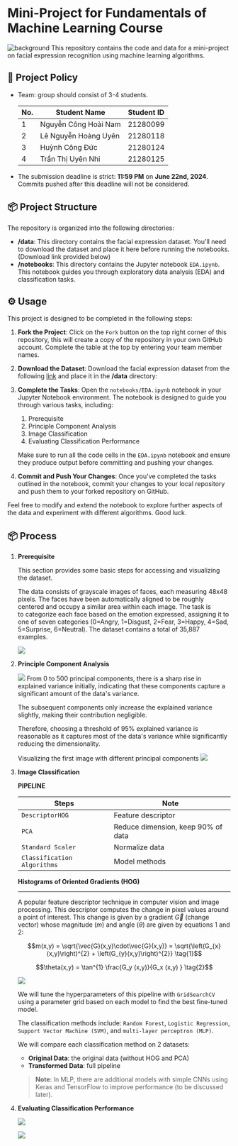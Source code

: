 # Mini-Project for Fundamentals of Machine Learning Course
![background](./materials/ai_wp.jpg)
This repository contains the code and data for a mini-project on facial expression recognition using machine learning algorithms.

## 📑 Project Policy
- Team: group should consist of 3-4 students.

    |No.| Student Name    | Student ID |
    | --------| -------- | ------- |
    |1|Nguyễn Công Hoài Nam|21280099|
    |2|Lê Nguyễn Hoàng Uyên|21280118|
    |3|Huỳnh Công Đức|21280124|
    |4|Trần Thị Uyên Nhi|21280125|

- The submission deadline is strict: **11:59 PM** on **June 22nd, 2024**. Commits pushed after this deadline will not be considered.

## 📦 Project Structure

The repository is organized into the following directories:

- **/data**: This directory contains the facial expression dataset. You'll need to download the dataset and place it here before running the notebooks. (Download link provided below)
- **/notebooks**: This directory contains the Jupyter notebook ```EDA.ipynb```. This notebook guides you through exploratory data analysis (EDA) and classification tasks.

## ⚙️ Usage

This project is designed to be completed in the following steps:

1. **Fork the Project**: Click on the ```Fork``` button on the top right corner of this repository, this will create a copy of the repository in your own GitHub account. Complete the table at the top by entering your team member names.

2. **Download the Dataset**: Download the facial expression dataset from the following [link](https://mega.nz/file/foM2wDaa#GPGyspdUB2WV-fATL-ZvYj3i4FqgbVKyct413gxg3rE) and place it in the **/data** directory:

3. **Complete the Tasks**: Open the ```notebooks/EDA.ipynb``` notebook in your Jupyter Notebook environment. The notebook is designed to guide you through various tasks, including:
    
    1. Prerequisite
    2. Principle Component Analysis
    3. Image Classification
    4. Evaluating Classification Performance 

    Make sure to run all the code cells in the ```EDA.ipynb``` notebook and ensure they produce output before committing and pushing your changes.

5. **Commit and Push Your Changes**: Once you've completed the tasks outlined in the notebook, commit your changes to your local repository and push them to your forked repository on GitHub.


Feel free to modify and extend the notebook to explore further aspects of the data and experiment with different algorithms. Good luck.

## 📦 Process

1. **Prerequisite**

    This section provides some basic steps for accessing and visualizing the dataset.

    The data consists of grayscale images of faces, each measuring 48x48 pixels. The faces have been automatically aligned to be roughly centered and occupy a similar area within each image. The task is  
to categorize each face based on the emotion expressed, assigning it to one of seven categories (0=Angry, 1=Disgust, 2=Fear, 3=Happy, 4=Sad, 5=Surprise, 6=Neutral). The dataset contains a total of 35,887 examples.

    ![](./materials/image.png)

2. **Principle Component Analysis**

    ![](./materials/pca_explain.png)
    From 0 to 500 principal components, there is a sharp rise in explained variance initially, indicating that these components capture a significant amount of the data's variance. 

    The subsequent components only increase the explained variance slightly, making their contribution negligible. 

    Therefore, choosing a threshold of 95% explained variance is reasonable as it captures most of the data's variance while significantly reducing the dimensionality.

    Visualizing the first image with different principal components
    ![](./materials/pca_compare.png)

3. **Image Classification**

    **PIPELINE**

    | **Steps**                   | **Note**                           |  
    |-----------------------------|------------------------------------|
    | `DescriptorHOG`             | Feature descriptor                 |
    | `PCA`                       | Reduce dimension, keep 90% of data |
    | `Standard Scaler`           | Normalize data                     |
    | `Classification Algorithms` | Model methods                      |

    **Histograms of Oriented Gradients (HOG)**

    ---

    A popular feature descriptor technique in computer vision and image processing. This descriptor computes the change in pixel values around a point of interest. This change is given by a gradient $\vec{G}$ (change vector) whose magnitude ($m$) and angle ($\theta$) are given by equations 1 and 2:
    
    $$m(x,y) = \sqrt{\vec{G}(x,y)\cdot\vec{G}(x,y)} = \sqrt{\left(G_{x}(x,y)\right)^{2} + \left(G_{y}(x,y)\right)^{2}} \tag{1}$$

    $$\theta(x,y) = \tan^{1} \frac{G_y (x,y)}{G_x (x,y) } \tag{2}$$

    ![](./materials/image_hog.png)

    We will tune the hyperparameters of this pipeline with `GridSearchCV` using a parameter grid based on each model to find the best fine-tuned model.

    The classification methods include: `Random Forest`, `Logistic Regression`, `Support Vector Machine (SVM)`, and `multi-layer perceptron (MLP)`.

    We will compare each classification method on 2 datasets:
    - **Original Data**: the original data (without HOG and PCA)
    - **Transformed Data**: full pipeline

    > **Note**: In MLP, there are additional models with simple CNNs using Keras and TensorFlow to improve performance (to be discussed later).

4. **Evaluating Classification Performance**

    ![](./materials/metric.png)

    ![](./materials/overall.png)
